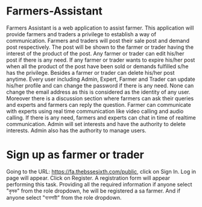 # Farmers-Assistant
Farmers Assistant is a web application to assist farmer. This application will provide farmers and traders a privilege to establish a way of communication. Farmers and traders will post their sale post and demand post respectively. The post will be shown to the farmer or trader having the interest of the product of the post. Any farmer or trader can edit his/her post if there is any need. If any farmer or trader wants to expire his/her post when all the product of the post have been sold or demands fulfilled s/he has the privilege. Besides a farmer or trader can delete his/her post anytime. Every user including Admin, Expert, Farmer and Trader can update his/her profile and can change the password if there is any need. None can change the email address as this is considered as the identity of any user. Moreover there is a discussion section where farmers can ask their queries and experts and farmers can reply the question. Farmer can communicate with experts using real time communication like video calling and audio calling. If there is any need, farmers and experts can chat in time of realtime communication. Admin will set interests and have the authority to delete interests. Admin also has the authority to manage users.
# Sign up as farmer or trader
Going to the URL: https://fa.thebssesixth.com/public, click on Sign In.
Log in page will appear. Click on Register. A registration form will appear performing this task. Providing all the required information if anyone select "কৃষক" from the role dropdown, he will be registered a sa farmer. And if anyone select "ব্যবসায়ী" from the role dropdown.
